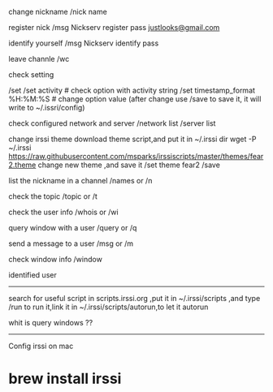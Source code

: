 change nickname
/nick name

register nick
/msg Nickserv register pass justlooks@gmail.com

identify yourself
/msg Nickserv identify pass

leave channle
/wc

check setting

/set
/set activity   # check option with activity string
/set timestamp_format %H:%M:%S                 # change option value (after change use /save to save it, it will write to ~/.issri/config)

check configured network and server
/network list
/server list

change irssi theme
download theme script,and put it in ~/.irssi dir
wget -P ~/.irssi https://raw.githubusercontent.com/msparks/irssiscripts/master/themes/fear2.theme
change new theme ,and save it
/set theme fear2
/save

list the nickname in a channel
/names or /n

check the topic
/topic or /t

check the user info
/whois  or /wi

query window with a user
/query or /q

send a message to a user
/msg or /m

check window info
/window

identified user



---------------------------------

search for useful script in scripts.irssi.org ,put it in ~/.irssi/scripts ,and type /run <scriptname> to run it,link it in ~/.irssi/scripts/autorun,to let it autorun

whit is  query windows ??


----------------------------------

Config irssi on mac
# brew install irssi
